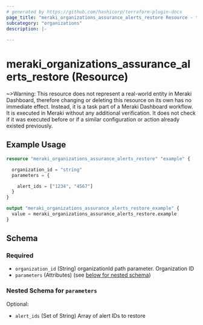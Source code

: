 ```yaml
---
# generated by https://github.com/hashicorp/terraform-plugin-docs
page_title: "meraki_organizations_assurance_alerts_restore Resource - terraform-provider-meraki"
subcategory: "organizations"
description: |-
  
---
```


# meraki_organizations_assurance_alerts_restore (Resource)





~>Warning: This resource does not represent a real-world entity in Meraki Dashboard, therefore changing or deleting this resource on its own has no immediate effect. Instead, it is a task part of a Meraki Dashboard workflow. It is executed in Meraki without any additional verification. It does not check if it was executed before or if a similar configuration or action 
already existed previously.


## Example Usage

```terraform
resource "meraki_organizations_assurance_alerts_restore" "example" {

  organization_id = "string"
  parameters = {

    alert_ids = ["1234", "4567"]
  }
}

output "meraki_organizations_assurance_alerts_restore_example" {
  value = meraki_organizations_assurance_alerts_restore.example
}
```

<!-- schema generated by tfplugindocs -->
## Schema

### Required

- `organization_id` (String) organizationId path parameter. Organization ID
- `parameters` (Attributes) (see [below for nested schema](#nestedatt--parameters))

<a id="nestedatt--parameters"></a>
### Nested Schema for `parameters`

Optional:

- `alert_ids` (Set of String) Array of alert IDs to restore
